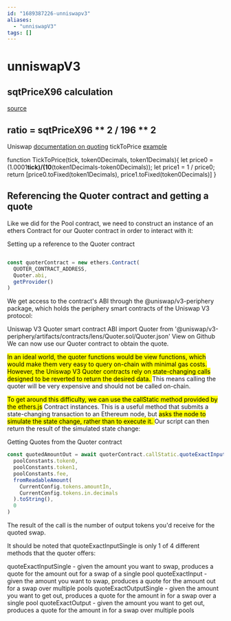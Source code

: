 ```yaml
---
id: "1689387226-unniswapv3"
aliases:
  - "unniswapV3"
tags: []
---
```


# unniswapV3
## sqtPriceX96 calculation
[source](https://www.youtube.com/watch?v=EV23xTgWsnY)

ratio = sqtPriceX96 ** 2 / 196 ** 2 
--------------------------------
Uniswap [documentation on quoting](https://docs.uniswap.org/sdk/v3/guides/quoting)
tickToPrice [example](https://github.com/Rachel-Eichenberger/Uniswap-Examples-V3/blob/main/TickToPrice.js)

function TickToPrice(tick, token0Decimals, token1Decimals){
	let price0 = (1.0001**tick)/(10**(token1Decimals-token0Decimals));
	let price1 = 1 / price0;
	return [price0.toFixed(token1Decimals), price1.toFixed(token0Decimals)]
}
## Referencing the Quoter contract and getting a quote
Like we did for the Pool contract, we need to construct an instance of an ethers Contract for our Quoter contract in order to interact with it:

Setting up a reference to the Quoter contract
```javascript

const quoterContract = new ethers.Contract(
  QUOTER_CONTRACT_ADDRESS,
  Quoter.abi,
  getProvider()
)
```


We get access to the contract's ABI through the @uniswap/v3-periphery package, which holds the periphery smart contracts of the Uniswap V3 protocol:

Uniswap V3 Quoter smart contract ABI
import Quoter from '@uniswap/v3-periphery/artifacts/contracts/lens/Quoter.sol/Quoter.json'
View on Github
We can now use our Quoter contract to obtain the quote.

<mark>In an ideal world, the quoter functions would be view functions, which would make them very easy to query on-chain with minimal gas costs. However, the Uniswap V3 Quoter contracts rely on state-changing calls designed to be reverted to return the desired data. </mark>This means calling the quoter will be very expensive and should not be called on-chain.

<mark>To get around this difficulty, we can use the callStatic method provided by the ethers.js</mark> Contract instances. This is a useful method that submits a state-changing transaction to an Ethereum node, but <mark>asks the node to simulate the state change, rather than to execute it. </mark>Our script can then return the result of the simulated state change:

Getting Quotes from the Quoter contract
```javascript
const quotedAmountOut = await quoterContract.callStatic.quoteExactInputSingle(
  poolConstants.token0,
  poolConstants.token1,
  poolConstants.fee,
  fromReadableAmount(
    CurrentConfig.tokens.amountIn,
    CurrentConfig.tokens.in.decimals
  ).toString(),
  0
)
```

The result of the call is the number of output tokens you'd receive for the quoted swap.

It should be noted that quoteExactInputSingle is only 1 of 4 different methods that the quoter offers:

quoteExactInputSingle - given the amount you want to swap, produces a quote for the amount out for a swap of a single pool
quoteExactInput - given the amount you want to swap, produces a quote for the amount out for a swap over multiple pools
quoteExactOutputSingle - given the amount you want to get out, produces a quote for the amount in for a swap over a single pool
quoteExactOutput - given the amount you want to get out, produces a quote for the amount in for a swap over multiple pools
